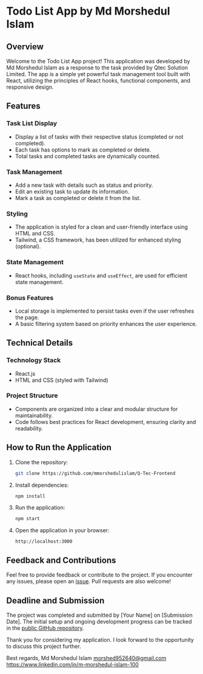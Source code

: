 # Todo List App by Md Morshedul Islam

## Overview

Welcome to the Todo List App project! This application was developed by Md Morshedul Islam as a response to the task provided by Qtec Solution Limited. The app is a simple yet powerful task management tool built with React, utilizing the principles of React hooks, functional components, and responsive design.

## Features

### Task List Display

- Display a list of tasks with their respective status (completed or not completed).
- Each task has options to mark as completed or delete.
- Total tasks and completed tasks are dynamically counted.

### Task Management

- Add a new task with details such as status and priority.
- Edit an existing task to update its information.
- Mark a task as completed or delete it from the list.

### Styling

- The application is styled for a clean and user-friendly interface using HTML and CSS.
- Tailwind, a CSS framework, has been utilized for enhanced styling (optional).

### State Management

- React hooks, including `useState` and `useEffect`, are used for efficient state management.

### Bonus Features

- Local storage is implemented to persist tasks even if the user refreshes the page.
- A basic filtering system based on priority enhances the user experience.

## Technical Details

### Technology Stack

- React.js
- HTML and CSS (styled with Tailwind)

### Project Structure

- Components are organized into a clear and modular structure for maintainability.
- Code follows best practices for React development, ensuring clarity and readability.

## How to Run the Application

1. Clone the repository:

   ```bash
   git clone https://github.com/mmorshedulislam/Q-Tec-Frontend
   ```

2. Install dependencies:

   ```bash
   npm install
   ```

3. Run the application:

   ```bash
   npm start
   ```

4. Open the application in your browser:

   ```url
   http://localhost:3000
   ```

## Feedback and Contributions

Feel free to provide feedback or contribute to the project. If you encounter any issues, please open an [issue](https://github.com/mmorshedulislam/Q-Tec-Frontend/issues). Pull requests are also welcome!

## Deadline and Submission

The project was completed and submitted by [Your Name] on [Submission Date]. The initial setup and ongoing development progress can be tracked in the [public GitHub repository](https://github.com/mmorshedulislam/Q-Tec-Frontend).

Thank you for considering my application. I look forward to the opportunity to discuss this project further.

Best regards,
Md Morshedul Islam
morshed952640@gmail.com
https://www.linkedin.com/in/m-morshedul-islam-100
